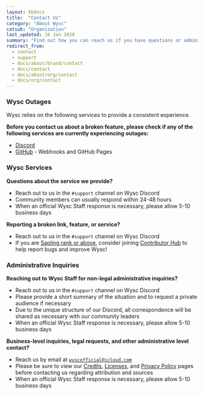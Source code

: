 ```yaml
---
layout: kbdocs
title:  "Contact Us"
category: "About Wysc"
catsub: "Organization"
last_updated: 16 Jan 2020
summary: "Find out how you can reach us if you have questions or administrative inquiries."
redirect_from:
  - contact
  - support
  - docs/about/brand/contact
  - docs/contact
  - docs/about/org/contact
  - docs/org/contact
---
```


### Wysc Outages

Wysc relies on the following services to provide a consistent experience.

**Before you contact us about a broken feature, please check if any of the following services are currently experiencing outages:**

- [Discord](https://status.discordapp.com/)
- [GitHub](https://www.githubstatus.com/) - Webhooks and GitHub Pages


### Wysc Services

**Questions about the service we provide?**

- Reach out to us in the `#support` channel on Wysc Discord
- Community members can usually respond within 24-48 hours
- When an official Wysc Staff response is necessary, please allow 5-10 business days

**Reporting a broken link, feature, or service?**

- Reach out to us in the `#support` channel on Wysc Discord
- If you are [Sapling rank or above](/docs/discord/ranks), consider joining [Contributor Hub](/docs/dev) to help report bugs and improve Wysc!


### Administrative Inquiries

**Reaching out to Wysc Staff for non-legal administrative inquiries?**

- Reach out to us in the `#support` channel on Wysc Discord
- Please provide a short summary of the situation and to request a private audience if necessary
- Due to the unique structure of our Discord, all correspondence will be shared as necessary with our community leaders
- When an official Wysc Staff response is necessary, please allow 5-10 business days

**Business-level inquiries, legal requests, and other administrative level contact?**

- Reach us by email at [`wyscofficial@icloud.com`](mailto:wyscofficial@icloud.com)
- Please be sure to view our [Credits](/docs/about/credits), [Licenses](/docs/about/licenses), and [Privacy Policy](/docs/about/privacy) pages before contacting us regarding attribution and sources
- When an official Wysc Staff response is necessary, please allow 5-10 business days

